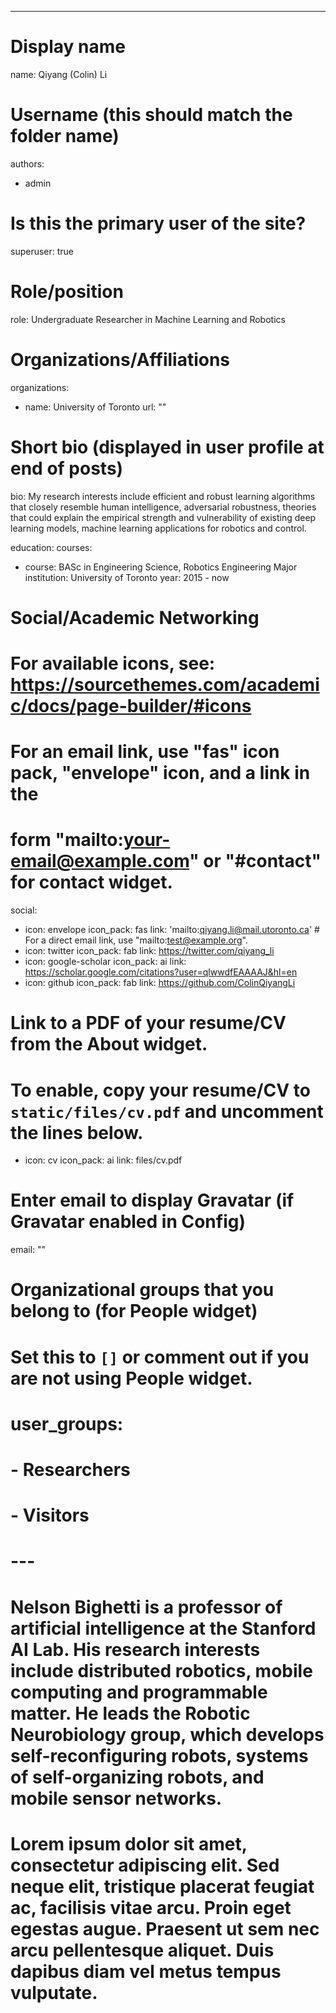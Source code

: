 ---
# Display name
name: Qiyang (Colin) Li

# Username (this should match the folder name)
authors:
- admin

# Is this the primary user of the site?
superuser: true

# Role/position
role: Undergraduate Researcher in Machine Learning and Robotics

# Organizations/Affiliations
organizations:
- name: University of Toronto
  url: ""

# Short bio (displayed in user profile at end of posts)
bio: My research interests include efficient and robust learning algorithms that closely resemble human intelligence, adversarial robustness, theories that could explain the empirical strength and vulnerability of existing deep learning models, machine learning applications for robotics and control. 

education:
  courses:
  - course: BASc in Engineering Science, Robotics Engineering Major
    institution: University of Toronto
    year: 2015 - now

# Social/Academic Networking
# For available icons, see: https://sourcethemes.com/academic/docs/page-builder/#icons
#   For an email link, use "fas" icon pack, "envelope" icon, and a link in the
#   form "mailto:your-email@example.com" or "#contact" for contact widget.
social:
- icon: envelope
  icon_pack: fas
  link: 'mailto:qiyang.li@mail.utoronto.ca'  # For a direct email link, use "mailto:test@example.org".
- icon: twitter
  icon_pack: fab
  link: https://twitter.com/qiyang_li
- icon: google-scholar
  icon_pack: ai
  link: https://scholar.google.com/citations?user=qlwwdfEAAAAJ&hl=en
- icon: github
  icon_pack: fab
  link: https://github.com/ColinQiyangLi
# Link to a PDF of your resume/CV from the About widget.
# To enable, copy your resume/CV to `static/files/cv.pdf` and uncomment the lines below.
- icon: cv
  icon_pack: ai
  link: files/cv.pdf

# Enter email to display Gravatar (if Gravatar enabled in Config)
email: ""

# Organizational groups that you belong to (for People widget)
#   Set this to `[]` or comment out if you are not using People widget.
# user_groups:
# - Researchers
# - Visitors
# ---

# Nelson Bighetti is a professor of artificial intelligence at the Stanford AI Lab. His research interests include distributed robotics, mobile computing and programmable matter. He leads the Robotic Neurobiology group, which develops self-reconfiguring robots, systems of self-organizing robots, and mobile sensor networks.

# Lorem ipsum dolor sit amet, consectetur adipiscing elit. Sed neque elit, tristique placerat feugiat ac, facilisis vitae arcu. Proin eget egestas augue. Praesent ut sem nec arcu pellentesque aliquet. Duis dapibus diam vel metus tempus vulputate.

